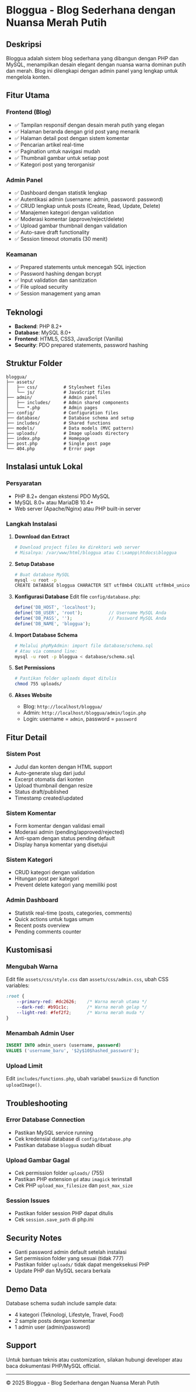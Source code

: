 # Bloggua - Blog Sederhana dengan Nuansa Merah Putih

## Deskripsi
Bloggua adalah sistem blog sederhana yang dibangun dengan PHP dan MySQL, menampilkan desain elegant dengan nuansa warna dominan putih dan merah. Blog ini dilengkapi dengan admin panel yang lengkap untuk mengelola konten.

## Fitur Utama

### Frontend (Blog)
- ✅ Tampilan responsif dengan desain merah putih yang elegan
- ✅ Halaman beranda dengan grid post yang menarik
- ✅ Halaman detail post dengan sistem komentar
- ✅ Pencarian artikel real-time
- ✅ Pagination untuk navigasi mudah
- ✅ Thumbnail gambar untuk setiap post
- ✅ Kategori post yang terorganisir

### Admin Panel
- ✅ Dashboard dengan statistik lengkap
- ✅ Autentikasi admin (username: admin, password: password)
- ✅ CRUD lengkap untuk posts (Create, Read, Update, Delete)
- ✅ Manajemen kategori dengan validation
- ✅ Moderasi komentar (approve/reject/delete)
- ✅ Upload gambar thumbnail dengan validation
- ✅ Auto-save draft functionality
- ✅ Session timeout otomatis (30 menit)

### Keamanan
- ✅ Prepared statements untuk mencegah SQL injection
- ✅ Password hashing dengan bcrypt
- ✅ Input validation dan sanitization
- ✅ File upload security
- ✅ Session management yang aman

## Teknologi
- **Backend**: PHP 8.2+
- **Database**: MySQL 8.0+
- **Frontend**: HTML5, CSS3, JavaScript (Vanilla)
- **Security**: PDO prepared statements, password hashing

## Struktur Folder
```
bloggua/
├── assets/
│   ├── css/          # Stylesheet files
│   └── js/           # JavaScript files
├── admin/            # Admin panel
│   ├── includes/     # Admin shared components
│   └── *.php         # Admin pages
├── config/           # Configuration files
├── database/         # Database schema and setup
├── includes/         # Shared functions
├── models/           # Data models (MVC pattern)
├── uploads/          # Image uploads directory
├── index.php         # Homepage
├── post.php          # Single post page
└── 404.php           # Error page
```

## Instalasi untuk Lokal

### Persyaratan
- PHP 8.2+ dengan ekstensi PDO MySQL
- MySQL 8.0+ atau MariaDB 10.4+
- Web server (Apache/Nginx) atau PHP built-in server

### Langkah Instalasi

1. **Download dan Extract**
   ```bash
   # Download project files ke direktori web server
   # Misalnya: /var/www/html/bloggua atau C:\xampp\htdocs\bloggua
   ```

2. **Setup Database**
   ```bash
   # Buat database MySQL
   mysql -u root -p
   CREATE DATABASE bloggua CHARACTER SET utf8mb4 COLLATE utf8mb4_unicode_ci;
   ```

3. **Konfigurasi Database**
   Edit file `config/database.php`:
   ```php
   define('DB_HOST', 'localhost');
   define('DB_USER', 'root');          // Username MySQL Anda
   define('DB_PASS', '');              // Password MySQL Anda
   define('DB_NAME', 'bloggua');
   ```

4. **Import Database Schema**
   ```bash
   # Melalui phpMyAdmin: import file database/schema.sql
   # Atau via command line:
   mysql -u root -p bloggua < database/schema.sql
   ```

5. **Set Permissions**
   ```bash
   # Pastikan folder uploads dapat ditulis
   chmod 755 uploads/
   ```

6. **Akses Website**
   - Blog: `http://localhost/bloggua/`
   - Admin: `http://localhost/bloggua/admin/login.php`
   - Login: username = `admin`, password = `password`

## Fitur Detail

### Sistem Post
- Judul dan konten dengan HTML support
- Auto-generate slug dari judul
- Excerpt otomatis dari konten
- Upload thumbnail dengan resize
- Status draft/published
- Timestamp created/updated

### Sistem Komentar
- Form komentar dengan validasi email
- Moderasi admin (pending/approved/rejected)
- Anti-spam dengan status pending default
- Display hanya komentar yang disetujui

### Sistem Kategori
- CRUD kategori dengan validation
- Hitungan post per kategori
- Prevent delete kategori yang memiliki post

### Admin Dashboard
- Statistik real-time (posts, categories, comments)
- Quick actions untuk tugas umum
- Recent posts overview
- Pending comments counter

## Kustomisasi

### Mengubah Warna
Edit file `assets/css/style.css` dan `assets/css/admin.css`, ubah CSS variables:
```css
:root {
    --primary-red: #dc2626;    /* Warna merah utama */
    --dark-red: #b91c1c;       /* Warna merah gelap */
    --light-red: #fef2f2;      /* Warna merah muda */
}
```

### Menambah Admin User
```sql
INSERT INTO admin_users (username, password) 
VALUES ('username_baru', '$2y$10$hashed_password');
```

### Upload Limit
Edit `includes/functions.php`, ubah variabel `$maxSize` di function `uploadImage()`.

## Troubleshooting

### Error Database Connection
- Pastikan MySQL service running
- Cek kredensial database di `config/database.php`
- Pastikan database `bloggua` sudah dibuat

### Upload Gambar Gagal
- Cek permission folder `uploads/` (755)
- Pastikan PHP extension `gd` atau `imagick` terinstall
- Cek PHP `upload_max_filesize` dan `post_max_size`

### Session Issues
- Pastikan folder session PHP dapat ditulis
- Cek `session.save_path` di php.ini

## Security Notes
- Ganti password admin default setelah instalasi
- Set permission folder yang sesuai (tidak 777)
- Pastikan folder `uploads/` tidak dapat mengeksekusi PHP
- Update PHP dan MySQL secara berkala

## Demo Data
Database schema sudah include sample data:
- 4 kategori (Teknologi, Lifestyle, Travel, Food)
- 2 sample posts dengan komentar
- 1 admin user (admin/password)

## Support
Untuk bantuan teknis atau customization, silakan hubungi developer atau baca dokumentasi PHP/MySQL official.

---
© 2025 Bloggua - Blog Sederhana dengan Nuansa Merah Putih